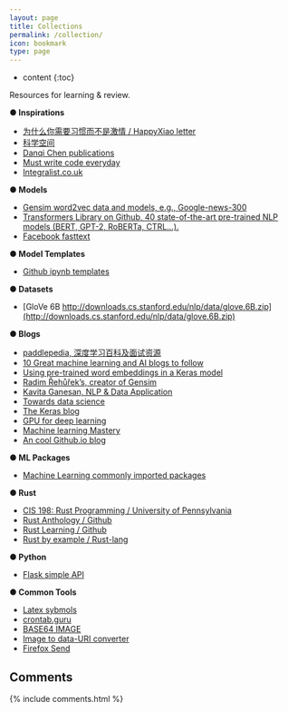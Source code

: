 ```yaml
---
layout: page
title: Collections
permalink: /collection/
icon: bookmark
type: page
---
```

* content
{:toc}


Resources for learning &amp; review.


<!-- ### ○ Technology Docs -->
__● Inspirations__
* [为什么你需要习惯而不是激情 / HappyXiao letter](https://xiao.do/issues/079-1000344)
* [科学空间](https://kexue.fm/)
* [Danqi Chen publications](https://www.cs.princeton.edu/~danqic/papers.html)
* [Must write code everyday](https://johnresig.com/blog/write-code-every-day/)
* [Integralist.co.uk](https://www.integralist.co.uk/)


__● Models__
* [Gensim word2vec data and models, e.g., Google-news-300](https://github.com/RaRe-Technologies/gensim-data)
* [Transformers Library on Github, 40 state-of-the-art pre-trained NLP models (BERT, GPT-2, RoBERTa, CTRL…).](https://github.com/huggingface/transformers)
* [Facebook fasttext](https://fasttext.cc/docs/en/cheatsheet.html)

__● Model Templates__
* [Github ipynb templates](https://github.com/berrysleaf/ipynb)

__● Datasets__
* [GloVe 6B http://downloads.cs.stanford.edu/nlp/data/glove.6B.zip](http://downloads.cs.stanford.edu/nlp/data/glove.6B.zip)

__● Blogs__
* [paddlepedia, 深度学习百科及面试资源](https://paddlepedia.readthedocs.io/en/latest/index.html)
* [10 Great machine learning and AI blogs to follow](https://www.tableau.com/learn/articles/blogs-about-machine-learning-artificial-intelligence)
* [Using pre-trained word embeddings in a Keras model](https://blog.keras.io/using-pre-trained-word-embeddings-in-a-keras-model.html)
* [Radim Řehůřek’s, creator of Gensim](https://rare-technologies.com/author/radim/)
* [Kavita Ganesan, NLP & Data Application](https://kavita-ganesan.com/)
* [Towards data science](https://towardsdatascience.com/machine-learning/home)
* [The Keras blog](https://blog.keras.io/author/francois-chollet.html)
* [GPU for deep learning](https://timdettmers.com/2019/04/03/which-gpu-for-deep-learning/)
* [Machine learning Mastery](https://machinelearningmastery.com/)
* [An cool Github.io blog](https://curiouschild.github.io)

__● ML Packages__
* [Machine Learning commonly imported packages](https://raw.githubusercontent.com/berrysleaf/berrysleaf.github.io/master/codes/mlpackages.py)

__● Rust__
* [CIS 198: Rust Programming / University of Pennsylvania](http://cis198-2016s.github.io/schedule/)
* [Rust Anthology / Github](https://github.com/brson/rust-anthology/blob/master/master-list.md)
* [Rust Learning / Github](https://github.com/ctjhoa/rust-learning)
* [Rust by example / Rust-lang](https://doc.rust-lang.org/rust-by-example/index.html)

__● Python__
* [Flask simple API](https://blog.miguelgrinberg.com/post/designing-a-restful-api-with-python-and-flask)

__● Common Tools__
* [Latex sybmols](https://www.cmor-faculty.rice.edu/~heinken/latex/symbols.pdf)
* [crontab.guru](https://crontab.guru)
* [BASE64 IMAGE](https://www.base64-image.de/)
* [Image to data-URI converter](https://websemantics.uk/tools/image-to-data-uri-converter/)
* [Firefox Send](https://send.firefox.com/)

## Comments

{% include comments.html %}
